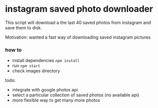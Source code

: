 # instagram saved photo downloader
This script will download a the last 40 saved photos from instagram and save them to disk.

Motivation: wanted a fast way of downloading saved instagram pictures

### how to
- install dependencies `npm install`
- run `npm start`
- check images directory

todo:
- integrate with google photos api
- select a particular collection of saved photos (no available api)
- more flexible way to get many more photos
